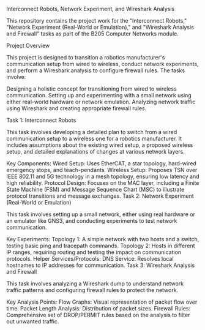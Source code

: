 Interconnect Robots, Network Experiment, and Wireshark Analysis

This repository contains the project work for the "Interconnect Robots," "Network Experiment (Real-World or Emulation)," and "Wireshark Analysis and Firewall" tasks as part of the B205 Computer Networks module.

Project Overview

This project is designed to transition a robotics manufacturer's communication setup from wired to wireless, conduct network experiments, and perform a Wireshark analysis to configure firewall rules. The tasks involve:

Designing a holistic concept for transitioning from wired to wireless communication.
Setting up and experimenting with a small network using either real-world hardware or network emulation.
Analyzing network traffic using Wireshark and creating appropriate firewall rules.

Task 1: Interconnect Robots

This task involves developing a detailed plan to switch from a wired communication setup to a wireless one for a robotics manufacturer. It includes assumptions about the existing wired setup, a proposed wireless setup, and detailed explanations of changes at various network layers.

Key Components:
Wired Setup: Uses EtherCAT, a star topology, hard-wired emergency stops, and teach-pendants.
Wireless Setup: Proposes TSN over IEEE 802.11 and 5G technology in a mesh topology, ensuring low latency and high reliability.
Protocol Design: Focuses on the MAC layer, including a Finite State Machine (FSM) and Message Sequence Chart (MSC) to illustrate protocol transitions and message exchanges.
Task 2: Network Experiment (Real-World or Emulation)

This task involves setting up a small network, either using real hardware or an emulator like GNS3, and conducting experiments to test network communication.

Key Experiments:
Topology 1: A simple network with two hosts and a switch, testing basic ping and tracepath commands.
Topology 2: Hosts in different IP ranges, requiring routing and testing the impact on communication protocols.
Helper Services/Protocols:
DNS Service: Resolves local hostnames to IP addresses for communication.
Task 3: Wireshark Analysis and Firewall

This task involves analyzing a Wireshark dump to understand network traffic patterns and configuring firewall rules to protect the network.

Key Analysis Points:
Flow Graphs: Visual representation of packet flow over time.
Packet Length Analysis: Distribution of packet sizes.
Firewall Rules: Comprehensive set of DROP/PERMIT rules based on the analysis to filter out unwanted traffic.
